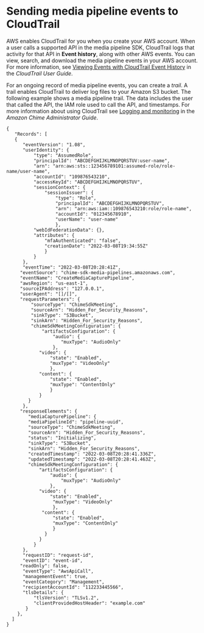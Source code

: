 # Sending media pipeline events to CloudTrail<a name="pipeline-cloudtrail"></a>

AWS enables CloudTrail for you when you create your AWS account\. When a user calls a supported API in the media pipeline SDK, CloudTrail logs that activity for that API in **Event history**, along with other AWS events\. You can view, search, and download the media pipeline events in your AWS account\. For more information, see [Viewing Events with CloudTrail Event History](https://docs.aws.amazon.com/awscloudtrail/latest/userguide/view-cloudtrail-events.html) in the *CloudTrail User Guide*\.

For an ongoing record of media pipeline events, you can create a *trail*\. A trail enables CloudTrail to deliver log files to your Amazon S3 bucket\. The following example shows a media pipeline trail\. The data includes the user that called the API, the IAM role used to call the API, and timestamps\. For more information about using CloudTrail see [Logging and monitoring](https://docs.aws.amazon.com/chime-sdk/latest/ag/monitoring-overview.html) in the *Amazon Chime Administrator Guide*\.

```
{
   "Records": [    
   {
      "eventVersion": "1.08",
      "userIdentity": {
          "type": "AssumedRole",
          "principalId": "ABCDEFGHIJKLMNOPQRSTUV:user-name",
          "arn": "arn:aws:sts::123456789101:assumed-role/role-name/user-name",
          "accountId": "109876543210",
          "accessKeyId": "ABCDEFGHIJKLMNOPQRSTUV",
          "sessionContext": {
              "sessionIssuer": {
                  "type": "Role",
                  "principalId": "ABCDEFGHIJKLMNOPQRSTUV",
                  "arn": "arn:aws:iam::109876543210:role/role-name",
                  "accountId": "012345678910",
                  "userName": "user-name"
                  },
          "webIdFederationData": {},
          "attributes": {
              "mfaAuthenticated": "false",
              "creationDate": "2022-03-08T19:34:55Z"
              }
          }
      },
      "eventTime": "2022-03-08T20:28:41Z",
     "eventSource": "chime-sdk-media-pipelines.amazonaws.com",
     "eventName": "CreateMediaCapturePipeline",
     "awsRegion": "us-east-1",
     "sourceIPAddress": "127.0.0.1",
     "userAgent": "[]/[]",
     "requestParameters": {
         "sourceType": "ChimeSdkMeeting",
         "sourceArn": "Hidden_For_Security_Reasons",
         "sinkType": "S3Bucket",
         "sinkArn": "Hidden_For_Security_Reasons",
         "chimeSdkMeetingConfiguration": {
             "artifactsConfiguration": {
                 "audio": {
                    "muxType": "AudioOnly"
                 },
            "video": {
                "state": "Enabled",
                "muxType": "VideoOnly"
                },
            "content": {
                "state": "Enabled",
                "muxType": "ContentOnly"
                }
            }
        }
      },
     "responseElements": {
        "mediaCapturePipeline": {
        "mediaPipelineId": "pipeline-uuid",
        "sourceType": "ChimeSdkMeeting",
        "sourceArn": "Hidden_For_Security_Reasons",
        "status": "Initializing",
        "sinkType": "S3Bucket",
        "sinkArn": "Hidden_For_Security_Reasons",
        "createdTimestamp": "2022-03-08T20:28:41.336Z",
        "updatedTimestamp": "2022-03-08T20:28:41.463Z",
        "chimeSdkMeetingConfiguration": {
            "artifactsConfiguration": {
                "audio": {
                    "muxType": "AudioOnly"
                },
            "video": {
                "state": "Enabled",
                 "muxType": "VideoOnly"
                 },
             "content": {
                 "state": "Enabled",
                 "muxType": "ContentOnly"
                 }
              }
            }
          }
      },
      "requestID": "request-id",
      "eventID": "event-id",
     "readOnly": false,
      "eventType": "AwsApiCall",
      "managementEvent": true,
      "eventCategory": "Management",
      "recipientAccountId": "112233445566",
      "tlsDetails": {
          "tlsVersion": "TLSv1.2",
          "clientProvidedHostHeader": "example.com"
       }
    },  
  ]
}
```